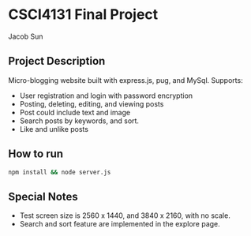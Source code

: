 # CSCI4131 Final Project

Jacob Sun

## Project Description

Micro-blogging website built with express.js, pug, and MySql.
Supports:

- User registration and login with password encryption
- Posting, deleting, editing, and viewing posts
- Post could include text and image
- Search posts by keywords, and sort.
- Like and unlike posts

## How to run

```bash
npm install && node server.js
```

## Special Notes

- Test screen size is 2560 x 1440, and 3840 x 2160, with no scale.
- Search and sort feature are implemented in the explore page.
